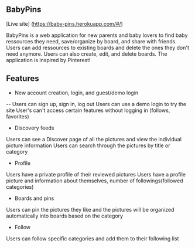 ## BabyPins

[Live site] (https://baby-pins.herokuapp.com/#/)

BabyPins is a web application for new parents and baby lovers to find baby ressources they need, save/organize by board, and share with friends. Users can add ressources to existing boards and delete the ones they don't need anymore. Users can also create, edit, and delete boards. The application is inspired by Pinterest!

## Features

* New account creation, login, and guest/demo login

-- Users can sign up, sign in, log out Users can use a demo login to try the site User's can't access certain features without logging in (follows, favorites)

* Discovery feeds

Users can see a Discover page of all the pictures and view the individual picture information Users can search through the pictures by title or category

* Profile

Users have a private profile of their reviewed pictures Users have a profile picture and information about themselves, number of followings(followed categories)

* Boards and pins

Users can pin the pictures they like and the pictures will be organized automatically into boards based on the category

* Follow

Users can follow specific categories and add them to their following list

